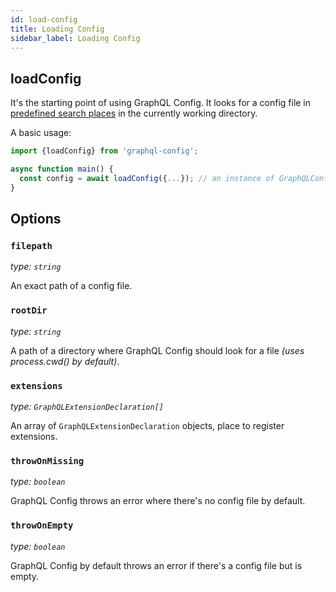 ```yaml
---
id: load-config
title: Loading Config
sidebar_label: Loading Config
---
```


## loadConfig

It's the starting point of using GraphQL Config. It looks for a config file in [predefined search places](./user-usage.md#config-search-places) in the currently working directory.

A basic usage:

```typescript
import {loadConfig} from 'graphql-config';

async function main() {
  const config = await loadConfig({...}); // an instance of GraphQLConfig
}
```

## Options

### `filepath`

_type: `string`_

An exact path of a config file.

### `rootDir`

_type: `string`_

A path of a directory where GraphQL Config should look for a file _(uses process.cwd() by default)_.

### `extensions`

_type: `GraphQLExtensionDeclaration[]`_

An array of `GraphQLExtensionDeclaration` objects, place to register extensions.

### `throwOnMissing`

_type: `boolean`_

GraphQL Config throws an error where there's no config file by default.

### `throwOnEmpty`

_type: `boolean`_

GraphQL Config by default throws an error if there's a config file but is empty.
